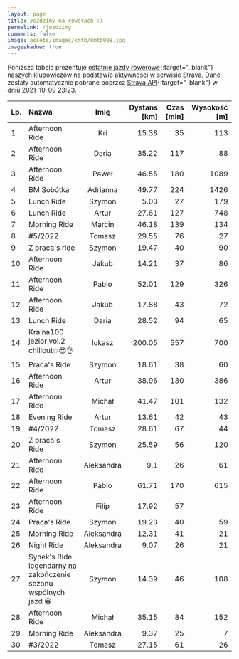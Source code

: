 ```yaml
---
layout: page
title: Jeździmy na rowerach :)
permalink: /jezdzimy
comments: false
image: assets/images/kmtb/kmtb008.jpg
imageshadow: true
---
```


Poniższa tabela prezentuje [ostatnie jazdy rowerowe](https://www.strava.com/clubs/336381){:target="_blank"} naszych klubowiczów na podstawie aktywności w serwisie Strava. Dane zostały automatycznie pobrane poprzez [Strava API](https://developers.strava.com/docs/reference/#api-Clubs-getClubActivitiesById){:target="_blank"} w dniu 2021-10-09 23:23.

Lp. | Nazwa | Imię | Dystans [km] | Czas [min] | Wysokość [m]
:--- | :--- | :---: | ---: | ---: | ---:
1|Afternoon Ride|Kri|15.38|35|113
2|Afternoon Ride|Daria|35.22|117|88
3|Afternoon Ride |Paweł|46.55|180|1089
4|BM Sobótka |Adrianna|49.77|224|1426
5|Lunch Ride|Szymon|5.03|27|179
6|Lunch Ride|Artur|27.61|127|748
7|Morning Ride|Marcin|46.18|139|134
8|#5/2022|Tomasz|29.55|76|27
9|Z praca's ride|Szymon|19.47|40|90
10|Afternoon Ride|Jakub|14.21|37|86
11|Afternoon Ride|Pablo|52.01|129|326
12|Afternoon Ride|Jakub|17.88|43|72
13|Lunch Ride|Daria|28.52|94|65
14|Kraina100 jezior vol.2 chillout💥😎👌|łukasz|200.05|557|700
15|Praca's Ride |Szymon|18.61|38|60
16|Afternoon Ride|Artur|38.96|130|386
17|Afternoon Ride|Michał|41.47|101|132
18|Evening Ride|Artur|13.61|42|43
19|#4/2022|Tomasz|28.61|67|44
20|Z praca's Ride|Szymon|25.59|56|120
21|Afternoon Ride|Aleksandra|9.1|26|61
22|Afternoon Ride|Pablo|61.71|170|615
23|Afternoon Ride|Filip|17.92|57|
24|Praca's Ride|Szymon|19.23|40|59
25|Morning Ride|Aleksandra|12.31|41|21
26|Night Ride|Aleksandra|9.07|26|21
27|Synek's Ride legendarny na zakończenie sezonu wspólnych jazd 😀|Szymon|14.39|46|108
28|Afternoon Ride|Michał|35.15|84|152
29|Morning Ride|Aleksandra|9.37|25|7
30|#3/2022|Tomasz|27.15|61|26
